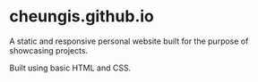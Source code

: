 # cheungis.github.io
A static and responsive personal website built for the purpose of showcasing projects.

Built using basic HTML and CSS.
